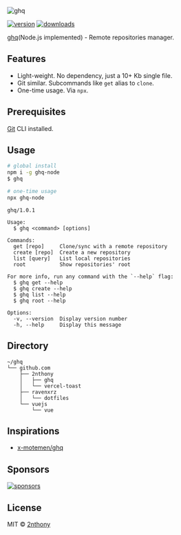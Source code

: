![ghq](https://cdn.jsdelivr.net/gh/2nthony/statics@main/uPic/ghq-readmewi4t4S.png)

[![version](https://img.shields.io/npm/v/ghq-node?label=&color=29BC9B)](https://npm.im/ghq-node) [![downloads](https://img.shields.io/npm/dm/ghq-node?label=&color=29BC9B)](https://npm.im/ghq-node)

[ghq](https://github.com/x-motemen/ghq)(Node.js implemented) - Remote repositories manager.

## Features

- Light-weight. No dependency, just a 10+ Kb single file.
- Git similar. Subcommands like `get` alias to `clone`.
- One-time usage. Via `npx`.

## Prerequisites

[Git](https://git-scm.com/) CLI installed.

## Usage

```bash
# global install
npm i -g ghq-node
$ ghq

# one-time usage
npx ghq-node
```

```console
ghq/1.0.1

Usage:
  $ ghq <command> [options]

Commands:
  get [repo]     Clone/sync with a remote repository
  create [repo]  Create a new repository
  list [query]   List local repositories
  root           Show repositories' root

For more info, run any command with the `--help` flag:
  $ ghq get --help
  $ ghq create --help
  $ ghq list --help
  $ ghq root --help

Options:
  -v, --version  Display version number
  -h, --help     Display this message
```

## Directory

```
~/ghq
└── github.com
    ├── 2nthony
    │   ├── ghq
    │   └── vercel-toast
    ├── ravenxrz
    │   └── dotfiles
    └── vuejs
        └── vue
```

## Inspirations

- [x-motemen/ghq](https://github.com/x-motemen/ghq)

## Sponsors

[![sponsors](https://cdn.jsdelivr.net/gh/2nthony/sponsors-image/sponsors.svg)](https://github.com/sponsors/2nthony)

## License

MIT &copy; [2nthony](https://github.com/sponsors/2nthony)
